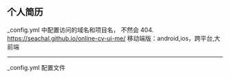 ## 个人简历
_config.yml 中配置访问的域名和项目名， 不然会 404. 
https://seachal.github.io/online-cv-ui-me/
移动端版：android,ios，跨平台,大前端



------
_config.yml  配置文件